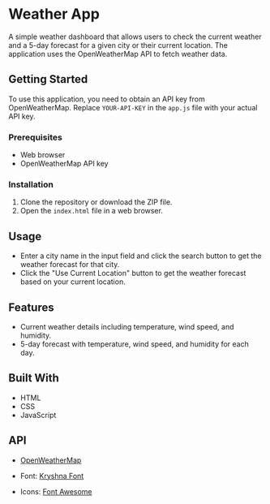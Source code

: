 # Weather App

A simple weather dashboard that allows users to check the current weather and a 5-day forecast for a given city or their current location. The application uses the OpenWeatherMap API to fetch weather data.

## Getting Started

To use this application, you need to obtain an API key from OpenWeatherMap. Replace `YOUR-API-KEY` in the `app.js` file with your actual API key.

### Prerequisites

- Web browser
- OpenWeatherMap API key

### Installation

1. Clone the repository or download the ZIP file.
2. Open the `index.html` file in a web browser.

## Usage

- Enter a city name in the input field and click the search button to get the weather forecast for that city.
- Click the "Use Current Location" button to get the weather forecast based on your current location.

## Features

- Current weather details including temperature, wind speed, and humidity.
- 5-day forecast with temperature, wind speed, and humidity for each day.

## Built With

- HTML
- CSS
- JavaScript

## API

- [OpenWeatherMap](https://openweathermap.org/)



- Font: [Kryshna Font](https://fonts.cdnfonts.com/css/kryshna)
- Icons: [Font Awesome](https://fontawesome.com/)

